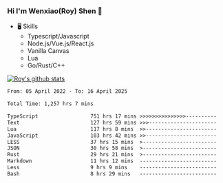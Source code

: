 ### Hi I'm Wenxiao(Roy) Shen 👋
- 🖥 Skills
  - Typescript/Javascript
  - Node.js/Vue.js/React.js
  - Vanilla Canvas
  - Lua
  - Go/Rust/C++

[![Roy's github stats](https://github-readme-stats.vercel.app/api?username=RoyShen12&show_icons=true&theme=radical&hide=prs,contribs)](https://github.com/anuraghazra/github-readme-stats)
<!--START_SECTION:waka-->

```txt
From: 05 April 2022 - To: 16 April 2025

Total Time: 1,257 hrs 7 mins

TypeScript                 751 hrs 17 mins >>>>>>>>>>>>>>>----------   59.36 %
Text                       127 hrs 59 mins >>>----------------------   10.11 %
Lua                        117 hrs 8 mins  >>-----------------------   09.26 %
JavaScript                 103 hrs 42 mins >>-----------------------   08.19 %
LESS                       37 hrs 15 mins  >------------------------   02.94 %
JSON                       30 hrs 58 mins  >------------------------   02.45 %
Rust                       29 hrs 21 mins  >------------------------   02.32 %
Markdown                   11 hrs 12 mins  -------------------------   00.89 %
Less                       9 hrs 9 mins    -------------------------   00.72 %
Bash                       8 hrs 29 mins   -------------------------   00.67 %
```

<!--END_SECTION:waka-->
